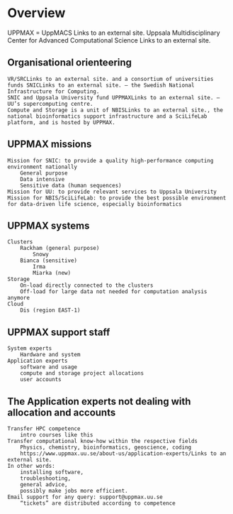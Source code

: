 # Overview

UPPMAX = UppMACS 
    Links to an external site.
Uppsala Multidisciplinary Center for Advanced Computational Science 
    Links to an external site.
    
## Organisational orienteering

    VR/SRCLinks to an external site. and a consortium of universities funds SNICLinks to an external site. — the Swedish National Infrastructure for Computing.
    SNIC and Uppsala University fund UPPMAXLinks to an external site. — UU’s supercomputing centre.
    Compute and Storage is a unit of NBISLinks to an external site., the national bioinformatics support infrastructure and a SciLifeLab platform, and is hosted by UPPMAX.
    
## UPPMAX missions

    Mission for SNIC: to provide a quality high-performance computing environment nationally
        General purpose
        Data intensive
        Sensitive data (human sequences)
    Mission for UU: to provide relevant services to Uppsala University
    Mission for NBIS/SciLifeLab: to provide the best possible environment for data-driven life science, especially bioinformatics

## UPPMAX systems

    Clusters
        Rackham (general purpose)
            Snowy
        Bianca (sensitive)
            Irma
            Miarka (new)
    Storage
        On-load directly connected to the clusters
        Off-load for large data not needed for computation analysis anymore
    Cloud
        Dis (region EAST-1)

## UPPMAX support staff

    System experts
        Hardware and system
    Application experts
        software and usage
        compute and storage project allocations
        user accounts

## The Application experts not dealing with allocation and accounts

    Transfer HPC competence
        intro courses like this
    Transfer computational know-how within the respective fields
        Physics, chemistry, bioinformatics, geoscience, coding
        https://www.uppmax.uu.se/about-us/application-experts/Links to an external site.
    In other words:
        installing software,
        troubleshooting,
        general advice,
        possibly make jobs more efficient.
    Email support for any query: support@uppmax.uu.se
        “tickets” are distributed according to competence


 
